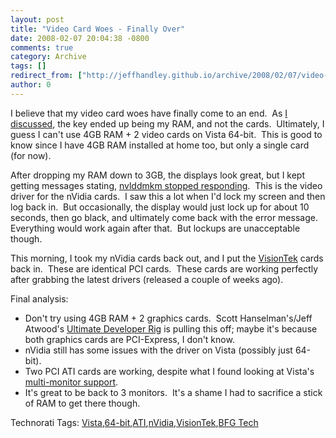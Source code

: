 ```yaml
---
layout: post
title: "Video Card Woes - Finally Over"
date: 2008-02-07 20:04:38 -0800
comments: true
category: Archive
tags: []
redirect_from: ["http://jeffhandley.github.io/archive/2008/02/07/video-card-woes---finally-over.aspx"]
author: 0
---
```

<!-- more -->
<p>I believe that my video card woes have finally come to an end.  As <a href="http://blog.jeffhandley.com/archive/2008/02/04/video-card-woes---up-to-3-screens-down-to.aspx" target="_blank">I discussed</a>, the key ended up being my RAM, and not the cards.  Ultimately, I guess I can't use 4GB RAM + 2 video cards on Vista 64-bit.  This is good to know since I have 4GB RAM installed at home too, but only a single card (for now).</p>  <p>After dropping my RAM down to 3GB, the displays look great, but I kept getting messages stating, <a href="http://www.google.com/search?q=nvlddmkm+driver+stopped&amp;rls=com.microsoft:*:IE-SearchBox&amp;ie=UTF-8&amp;oe=UTF-8&amp;sourceid=ie7" target="_blank">nvlddmkm stopped responding</a>.  This is the video driver for the nVidia cards.  I saw this a lot when I'd lock my screen and then log back in.  But occasionally, the display would just lock up for about 10 seconds, then go black, and ultimately come back with the error message.  Everything would work again after that.  But lockups are unacceptable though.</p>  <p>This morning, I took my nVidia cards back out, and I put the <a href="http://blog.jeffhandley.com/Tags/VisionTek/default.aspx" target="_blank">VisionTek</a> cards back in.  These are identical PCI cards.  These cards are working perfectly after grabbing the latest drivers (released a couple of weeks ago).</p>  <p>Final analysis:</p>  <ul>   <li>Don't try using 4GB RAM + 2 graphics cards.  Scott Hanselman's/Jeff Atwood's <a href="http://www.hanselman.com/blog/TheCodingHorrorUltimateDeveloperRigThrowdownPart2.aspx" target="_blank">Ultimate Developer Rig</a> is pulling this off; maybe it's because both graphics cards are PCI-Express, I don't know.</li>    <li>nVidia still has some issues with the driver on Vista (possibly just 64-bit).</li>    <li>Two PCI ATI cards are working, despite what I found looking at Vista's <a href="http://blog.jeffhandley.com/archive/2008/01/12/multi-monitor-support---a-new-clue.aspx" target="_blank">multi-monitor support</a>.</li>    <li>It's great to be back to 3 monitors.  It's a shame I had to sacrifice a stick of RAM to get there though.</li> </ul>  <div class="wlWriterSmartContent" id="scid:0767317B-992E-4b12-91E0-4F059A8CECA8:97e3a9ee-e9aa-48bc-a00d-a50c2f8b4fd4" style="padding-right: 0px; display: inline; padding-left: 0px; padding-bottom: 0px; margin: 0px; padding-top: 0px">Technorati Tags: <a href="http://technorati.com/tags/Vista" rel="tag">Vista</a>,<a href="http://technorati.com/tags/64-bit" rel="tag">64-bit</a>,<a href="http://technorati.com/tags/ATI" rel="tag">ATI</a>,<a href="http://technorati.com/tags/nVidia" rel="tag">nVidia</a>,<a href="http://technorati.com/tags/VisionTek" rel="tag">VisionTek</a>,<a href="http://technorati.com/tags/BFG%20Tech" rel="tag">BFG Tech</a></div>

